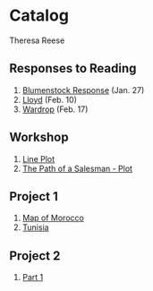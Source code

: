 # Catalog

Theresa Reese

## Responses to Reading
 1. [Blumenstock Response](https://theresareese.github.io/workshop/blumenstock) (Jan. 27)
 2. [Lloyd](https://theresareese.github.io/workshop/lloyd) (Feb. 10)
 3. [Wardrop](https://theresareese.github.io/workshop/wardrop) (Feb. 17)

## Workshop

 1. [Line Plot](https://theresareese.github.io/workshop/plot2.png)
 2. [The Path of a Salesman - Plot](https://theresareese.github.io/workshop/path_plot.png)

## Project 1

1. [Map of Morocco](https://theresareese.github.io/workshop/Morocco.png)
2. [Tunisia](https://theresareese.github.io/workshop/Tunisia3)

## Project 2

1. [Part 1](https://theresareese.github.io/workshop/project2)

